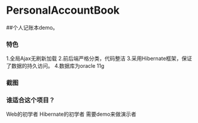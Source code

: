 # PersonalAccountBook
##个人记账本demo。
### **特色**
1.全局Ajax无刷新加载
2.前后端严格分类，代码整洁
3.采用Hibernate框架，保证了数据的持久访问。
4.数据库为oracle 11g

### 截图
### 谁适合这个项目？
Web的初学者
Hibernate的初学者
需要demo来做演示者